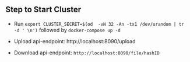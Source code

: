 ## Step to Start Cluster

* Run `export CLUSTER_SECRET=$(od  -vN 32 -An -tx1 /dev/urandom | tr -d ' \n')` followed by `docker-compose up -d`
* Upload api-endpoint: http://localhost:8090/upload

* Download api-endpoint: `http://localhost:8090/file/hashID`